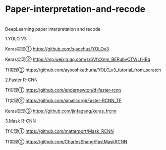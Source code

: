 # Paper-interpretation-and-recode
# 
DeepLearning paper interpretation and recode

1.YOLO V3

Keras实现①   https://github.com/xiaochus/YOLOv3

Keras实现②   https://mp.weixin.qq.com/s/6VfxXnm_BERubvCTWLfHBg

Tf实现②      https://github.com/ayooshkathuria/YOLO_v3_tutorial_from_scratch

2.Faster R-CNN

Tf实现①     https://github.com/endernewton/tf-faster-rcnn

Tf实现②     https://github.com/smallcorgi/Faster-RCNN_TF

Keras实现③  https://github.com/jinfagang/keras_frcnn


3.Mask R-CNN

Tf实现①     https://github.com/matterport/Mask_RCNN

Tf实现②     https://github.com/CharlesShang/FastMaskRCNN
